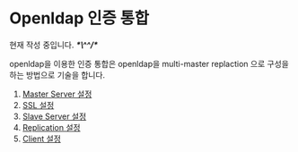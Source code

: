 # Openldap 인증 통합

현재 작성 중입니다. ___\*\\^^/\*___

openldap을 이용한 인증 통합은 openldap을 multi-master replaction 으로 구성을 하는 방법으로 기술을 합니다.

1. [Master Server 설정](chapter2-3-auth-intergrate-openldap-1.md)
2. [SSL 설정](chapter2-3-auth-intergrate-openldap-2.md)
3. [Slave Server 설정](chapter2-3-auth-intergrate-openldap-3.md)
4. [Replication 설정](chapter2-3-auth-intergrate-openldap-4.md)
5. [Client 설정](chapter2-3-auth-intergrate-openldap-5.md)